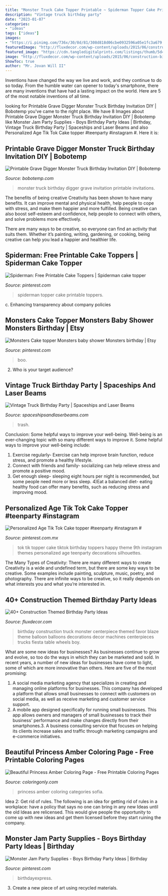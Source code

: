 ```yaml
---
title: "Monster Truck Cake Topper Printable ~ Spiderman Topper Cake Printable Toppers"
description: "Vintage truck birthday party"
date: "2023-01-07"
categories:
- "ideas"
tags: ["ideas"]
images:
- "https://i.pinimg.com/736x/30/8d/81/308d818d06cbe0932596a05e1fc3a679.jpg"
featuredImage: "http://fluxdecor.com/wp-content/uploads/2015/06/construction-birthday-party/14-construction-themed-birthday-party.jpg"
featured_image: "https://cdn.tangledigitalprints.com/listings/thumb/5d4d6d3c38dd915a8b4e8145/4GuEXK6XkH/i8UITV3Ds4___generate-thumb/S1z0d_v1_compressed.jpg"
image: "http://fluxdecor.com/wp-content/uploads/2015/06/construction-birthday-party/14-construction-themed-birthday-party.jpg"
ShowToc: true
author: "Mr. Jovan Will II"
---
```



Inventions have changed the way we live and work, and they continue to do so today. From the humble water can opener to today's smartphone, there are many inventions that have had a lasting impact on the world. Here are 5 of the most notable inventions of all time.

	

		
looking for Printable Grave Digger Monster Truck Birthday Invitation DIY | Bobotemp you've came to the right place. We have 8 Images about Printable Grave Digger Monster Truck Birthday Invitation DIY | Bobotemp like Monster Jam Party Supplies - Boys Birthday Party Ideas | Birthday, Vintage Truck Birthday Party | Spaceships and Laser Beams and also Personalized Age Tik Tok Cake topper #teenparty #instagram #. Here it is:
		
    
## Printable Grave Digger Monster Truck Birthday Invitation DIY | Bobotemp

<img loading=lazy src="https://cdn.tangledigitalprints.com/listings/thumb/5d4d6d3c38dd915a8b4e8145/4GuEXK6XkH/i8UITV3Ds4___generate-thumb/S1z0d_v1_compressed.jpg" onerror="this.onerror=null;this.src='https://tse4.mm.bing.net/th?id=OIP.GOvm0EN4rjeQpKKOwKQG6wHaHa&amp;pid=15.1';" alt="Printable Grave Digger Monster Truck Birthday Invitation DIY | Bobotemp">

_Source: bobotemp.com_

>monster truck birthday digger grave invitation printable invitations. 

	

The benefits of being creative
Creativity has been shown to have many benefits. It can improve mental and physical health, help people to cope with stress, and make them happier and more fulfilled.
Being creative can also boost self-esteem and confidence, help people to connect with others, and solve problems more effectively.

There are many ways to be creative, so everyone can find an activity that suits them. Whether it’s painting, writing, gardening, or cooking, being creative can help you lead a happier and healthier life.

    
## Spiderman: Free Printable Cake Toppers | Spiderman Cake Topper

<img loading=lazy src="https://i.pinimg.com/736x/52/10/1e/52101e6be6ebd0a5e6a0430b256e6ca6.jpg" onerror="this.onerror=null;this.src='https://tse2.mm.bing.net/th?id=OIP.6B9GoSfMTjWquxha6HxLxwAAAA&amp;pid=15.1';" alt="Spiderman: Free Printable Cake Toppers | Spiderman cake topper">

_Source: pinterest.com_

>spiderman topper cake printable toppers. 

	

c. Enhancing transparency about company policies 

    
## Monsters Cake Topper Monsters Baby Shower Monsters Birthday | Etsy

<img loading=lazy src="https://i.pinimg.com/736x/41/f2/ba/41f2ba1e4ee95485b211dde88c7130b8.jpg" onerror="this.onerror=null;this.src='https://tse1.mm.bing.net/th?id=OIP.88ja-8NwAj4wj1rNCJXzbgHaF4&amp;pid=15.1';" alt="Monsters Cake topper Monsters baby shower Monsters birthday | Etsy">

_Source: pinterest.com_

>boo. 

	

2. Who is your target audience?

    
## Vintage Truck Birthday Party | Spaceships And Laser Beams

<img loading=lazy src="https://spaceshipsandlaserbeams.com/wp-content/uploads/2015/09/garbage-truck-birthday-party-ideas.jpg" onerror="this.onerror=null;this.src='https://tse4.mm.bing.net/th?id=OIP.CoPqH_q9wMdwzBQ74EcUUAHaLH&amp;pid=15.1';" alt="Vintage Truck Birthday Party | Spaceships and Laser Beams">

_Source: spaceshipsandlaserbeams.com_

>trash. 

	

Conclusion: Some helpful ways to improve your well-being.
Well-being is an ever-changing topic with so many different ways to improve it. Some helpful ways to improve your well-being include: 
1) Exercise regularly- Exercise can help improve brain function, reduce stress, and promote a healthy lifestyle. 
2) Connect with friends and family- socializing can help relieve stress and promote a positive mood. 
3) Get enough sleep- sleeping eight hours per night is recommended, but some people need more or less sleep. 
4)Eat a balanced diet- eating healthy food can offer many benefits, such as reducing stress and improving mood.

    
## Personalized Age Tik Tok Cake Topper #teenparty #instagram #

<img loading=lazy src="https://i.pinimg.com/736x/30/8d/81/308d818d06cbe0932596a05e1fc3a679.jpg" onerror="this.onerror=null;this.src='https://tse2.mm.bing.net/th?id=OIP.BDABkUVlgZ5UCPjUkUZofQHaHa&amp;pid=15.1';" alt="Personalized Age Tik Tok Cake topper #teenparty #instagram #">

_Source: pinterest.com.mx_

>tok tik topper cake tiktok birthday toppers happy theme 9th instagram themes personalized age teenparty decorations silhouettes. 

	

The Many Types of Creativity: There are many different ways to create
Creativity is a wide and undefined term, but there are some key ways to be creative. Some examples include painting, sculpture, music, poetry, and photography. There are infinite ways to be creative, so it really depends on what interests you and what you’re interested in.

    
## 40+ Construction Themed Birthday Party Ideas

<img loading=lazy src="http://fluxdecor.com/wp-content/uploads/2015/06/construction-birthday-party/14-construction-themed-birthday-party.jpg" onerror="this.onerror=null;this.src='https://tse3.mm.bing.net/th?id=OIP.LcTC_YhSYbqop-hN0NDcOQHaLK&amp;pid=15.1';" alt="40+ Construction Themed Birthday Party Ideas">

_Source: fluxdecor.com_

>birthday construction truck monster centerpiece themed favor blaze theme balloon balloons decorations decor machines centerpieces trucks fiesta table wheels boy. 

	

What are some new ideas for businesses?
As businesses continue to grow and evolve, so too do the ways in which they can be marketed and sold. In recent years, a number of new ideas for businesses have come to light, some of which are more innovative than others. Here are five of the most promising:
1. A social media marketing agency that specializes in creating and managing online platforms for businesses. This company has developed a platform that allows small businesses to connect with customers on social media, as well as receive marketing and customer service support.
2. A mobile app designed specifically for running small businesses. This app allows owners and managers of small businesses to track their business' performance and make changes directly from their smartphones.3. A business consulting service that focuses on helping its clients increase sales and traffic through marketing campaigns and e-commerce initiatives.
    
## Beautiful Princess Amber Coloring Page - Free Printable Coloring Pages

<img loading=lazy src="https://www.coloringonly.com/images/imgcolor/1528335964_princess-amber-a4.jpg" onerror="this.onerror=null;this.src='https://tse4.mm.bing.net/th?id=OIP.xsq4DrBUckOjQSzVn0YR6wHaKe&amp;pid=15.1';" alt="Beautiful Princess Amber Coloring Page - Free Printable Coloring Pages">

_Source: coloringonly.com_

>princess amber coloring categories sofia. 

	

Idea 2: Get rid of rules.
The following is an idea for getting rid of rules in a workplace: have a policy that says no one can bring in any new Ideas until the old Ideas are relicensed. This would give people the opportunity to come up with new ideas and get them licensed before they start ruining the company.

    
## Monster Jam Party Supplies - Boys Birthday Party Ideas | Birthday

<img loading=lazy src="https://i.pinimg.com/736x/0f/f5/db/0ff5db27fed2efe229c3ffbf8f889734.jpg" onerror="this.onerror=null;this.src='https://tse3.mm.bing.net/th?id=OIP.Wm76fNpbtfUIDoTOmIp9AgHaHa&amp;pid=15.1';" alt="Monster Jam Party Supplies - Boys Birthday Party Ideas | Birthday">

_Source: pinterest.com_

>birthdayexpress. 

	

3. Create a new piece of art using recycled materials.

